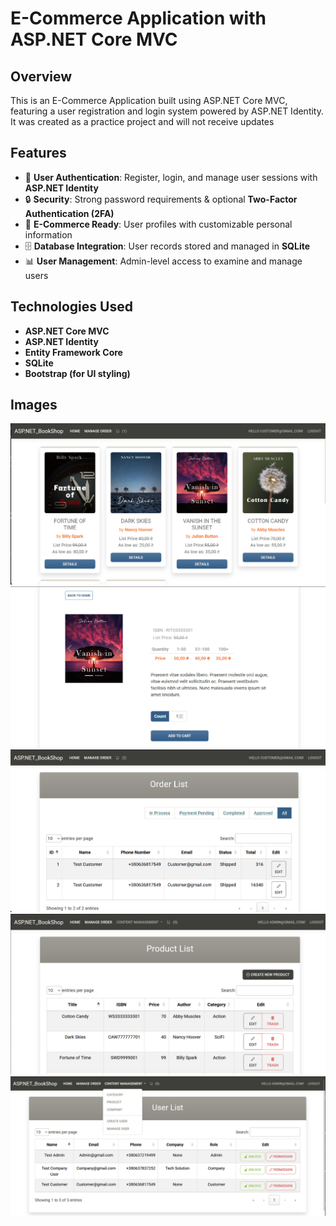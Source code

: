 # E-Commerce Application with ASP.NET Core MVC

## Overview
This is an E-Commerce Application built using ASP.NET Core MVC, featuring a user registration and login system powered by ASP.NET Identity.
It was created as a practice project and will not receive updates

## Features
- 🔑 **User Authentication**: Register, login, and manage user sessions with **ASP.NET Identity**  
- 🔒 **Security**: Strong password requirements & optional **Two-Factor Authentication (2FA)**  
- 🛒 **E-Commerce Ready**: User profiles with customizable personal information  
- 🗄 **Database Integration**: User records stored and managed in **SQLite**  
- 📊 **User Management**: Admin-level access to examine and manage users  

## Technologies Used
- **ASP.NET Core MVC**
- **ASP.NET Identity**
- **Entity Framework Core**
- **SQLite**
- **Bootstrap (for UI styling)**
## Images
![Main Page](Assets/MainPage.png)
![Book](Assets/Book.png)
![Orders](Assets/Orders.png)
![Products](Assets/Products.png)
![Users](Assets/Users.png)

